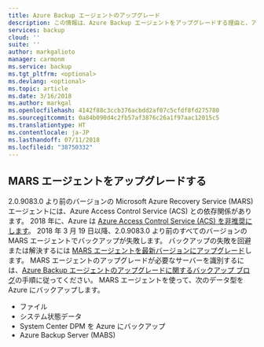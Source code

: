 ```yaml
---
title: Azure Backup エージェントのアップグレード
description: この情報は、Azure Backup エージェントをアップグレードする理由と、アップグレードをダウンロードする場所について説明しています。
services: backup
cloud: ''
suite: ''
author: markgalioto
manager: carmonm
ms.service: backup
ms.tgt_pltfrm: <optional>
ms.devlang: <optional>
ms.topic: article
ms.date: 3/16/2018
ms.author: markgal
ms.openlocfilehash: 4142f88c3ccb376acbdd2af07c5cfdf8fd275780
ms.sourcegitcommit: 0a84b090d4c2fb57af3876c26a1f97aac12015c5
ms.translationtype: HT
ms.contentlocale: ja-JP
ms.lasthandoff: 07/11/2018
ms.locfileid: "38750332"
---
```

## <a name="upgrade-the-mars-agent"></a>MARS エージェントをアップグレードする
2.0.9083.0 より前のバージョンの Microsoft Azure Recovery Service (MARS) エージェントには、Azure Access Control Service (ACS) との依存関係があります。 2018 年に、Azure は [Azure Access Control Service (ACS) を非推奨にします](../articles/active-directory/develop/active-directory-acs-migration.md)。 2018 年 3 月 19 日以降、2.0.9083.0 より前のすべてのバージョンの MARS エージェントでバックアップが失敗します。 バックアップの失敗を回避または解決するには [MARS エージェントを最新バージョンにアップグレード](https://go.microsoft.com/fwlink/?linkid=229525)します。 MARS エージェントのアップグレードが必要なサーバーを識別するには、[Azure Backup エージェントのアップグレードに関するバックアップ ブログ](https://blogs.technet.microsoft.com/srinathv/2018/01/17/updating-azure-backup-agents/)の手順に従ってください。 MARS エージェントを使って、次のデータ型を Azure にバックアップします。
- ファイル 
- システム状態データ
- System Center DPM を Azure にバックアップ
- Azure Backup Server (MABS)
